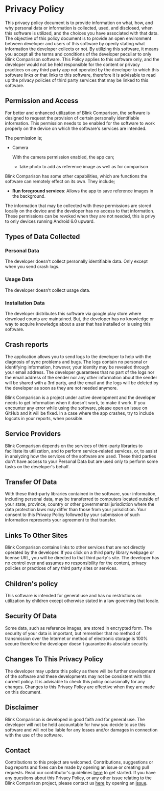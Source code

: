 Privacy Policy
=====================

This privacy policy document is to provide information on what, how, and why personal data or information is collected, used, and disclosed, when this software is utilized, and the choices you have associated with that data. The objective of this policy document is to provide an open environment between developer and users of this software by openly stating what information the developer collects or not. By utilizing this software, it means you accept all the terms and conditions of the developer peculiar to only Blink Comparison software. This Policy applies to this software only, and the developer would not be held responsible for the content or privacy practices on any third party app not operated by the developer to which this software links or that links to this software, therefore it is advisable to read up the privacy policies of third party services that may be linked to this software.

## Permission and Access

For better and enhanced utilization of Blink Comparison, the software is designed to request the provision of certain personally identifiable information. This permission needs to be enabled for the software to work properly on the device on which the software's services are intended.

The permission is;

- Camera

  With the camera permission enabled, the app can;
    - take photo to add as reference image as well as for comparison


Blink Comparison has some other capabilities, which are functions the software can remotely effect on its own. They include;

- **Run foreground services**: Allows the app to save reference images in the background.

The information that may be collected with these permissions are stored locally on the device and the developer has no access to that information. These permissions can be revoked when they are not needed, this is privy to only devices running Android 6.0 upward.

## Types of Data Collected

### Personal Data
The developer doesn't collect personally identifiable data. Only except when you send crash logs.

### Usage Data
The developer doesn't collect usage data.

### Installation Data
The developer distributes this software via google play store where download counts are maintained. But, the developer has no knowledge or way to acquire knowledge about a user that has installed or is using this software.

## Crash reports
The application allows you to send logs to the developer to help with the diagnosis of sync problems and bugs. The logs contain no personal or identifying information, however, your identity may be revealed through your email address. The developer guarantees that no part of the logs nor the email address of the sender nor any other information about the sender will be shared with a 3rd party, and the email and the logs will be deleted by the developer as soon as they are not needed anymore.

Blink Comparison is a project under active development and the developer needs to get information when it doesn't work, to make it work. If you encounter any error while using the software, please open an issue on GitHub and it will be fixed. In a case where the app crashes, try to include logcats in your reports, when possible.

## Service Providers

Blink Comparison depends on the services of third-party libraries to facilitate its utilization, and to perform service-related services, or, to assist in analyzing how the services of the software are used. These third parties don't have access to your Personal Data but are used only to perform some tasks on the developer's behalf.

## Transfer Of Data
With these third-party libraries contained in the software, your information, including personal data, may be transferred to computers located outside of your state, province, country or other governmental jurisdiction where the data protection laws may differ than those from your jurisdiction. Your consent to this Privacy Policy followed by your submission of such information represents your agreement to that transfer.

## Links To Other Sites

Blink Comparison contains links to other services that are not directly operated by the developer. If you click on a third party library webpage or license URL, you will be directed to that third party's site. The developer has no control over and assumes no responsibility for the content, privacy policies or practices of any third party sites or services.

## Children's policy

This software is intended for general use and has no restrictions on utilization by children except otherwise stated in a law governing that locale.

## Security Of Data

Some data, such as reference images, are stored in encrypted form. The security of your data is important, but remember that no method of transmission over the Internet or method of electronic storage is 100% secure therefore the developer doesn't guarantee its absolute security.

## Changes To This Privacy Policy

The developer may update this policy as there will be further development of the software and these developments may not be consistent with this current policy. It is advisable to check this policy occasionally for any changes. Changes to this Privacy Policy are effective when they are made on this document.

## Disclaimer

Blink Comparison is developed in good faith and for general use. The developer will not be held accountable for how you decide to use this software and will not be liable for any losses and/or damages in connection with the use of the software.

## Contact

Contributions to this project are welcomed. Contributions, suggestions or bug reports and fixes can be made by opening an issue or creating pull requests. Read our contributor's guidelines [here](CONTRIBUTING.md) to get started.
If you have any questions about this Privacy Policy, or any other issue relating to the Blink Comparison project, please contact us [here](https://github.com/proninyaroslav/blink_comparison) by opening an [issue](https://github.com/proninyaroslav/blink_comparison/issues/new).
